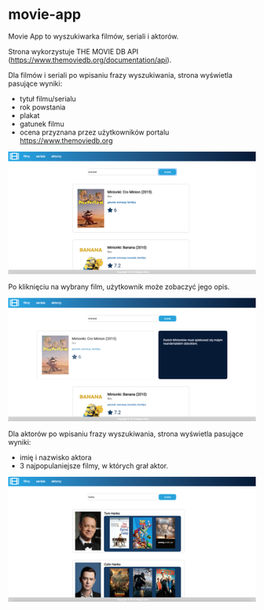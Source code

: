 # movie-app

Movie App to wyszukiwarka filmów, seriali i aktorów. 

Strona wykorzystuje THE MOVIE DB API (https://www.themoviedb.org/documentation/api). 

Dla filmów i seriali po wpisaniu frazy wyszukiwania, strona wyświetla pasujące wyniki:
 - tytuł filmu/serialu
 - rok powstania
 - plakat
 - gatunek filmu
 - ocena przyznana przez użytkowników portalu https://www.themoviedb.org
 
 ![alt text](https://raw.githubusercontent.com/magdasid/movie-app/master/photos/photo1.png)
 
 Po kliknięciu na wybrany film, użytkownik może zobaczyć jego opis. 
 
 ![alt text](https://raw.githubusercontent.com/magdasid/movie-app/master/photos/photo2.png)
 
Dla aktorów po wpisaniu frazy wyszukiwania, strona wyświetla pasujące wyniki:
 - imię i nazwisko aktora
 - 3 najpopulaniejsze filmy, w których grał aktor.
 
  ![alt text](https://raw.githubusercontent.com/magdasid/movie-app/master/photos/photo3.png)
